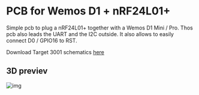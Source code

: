 # PCB for Wemos D1 + nRF24L01+

Simple pcb to plug a nRF24L01+ together with a Wemos D1 Mini / Pro. Thos pcb also leads the UART and the I2C outside. It also allows to easily connect D0 / GPIO16 to RST.

Download Target 3001 schematics [here](nRF24L01_ESP.T3001)

## 3D previev
![img](https://github.com/pascaltippelt/ahoy/raw/main/tools/pcb/pcb_3.JPG)
